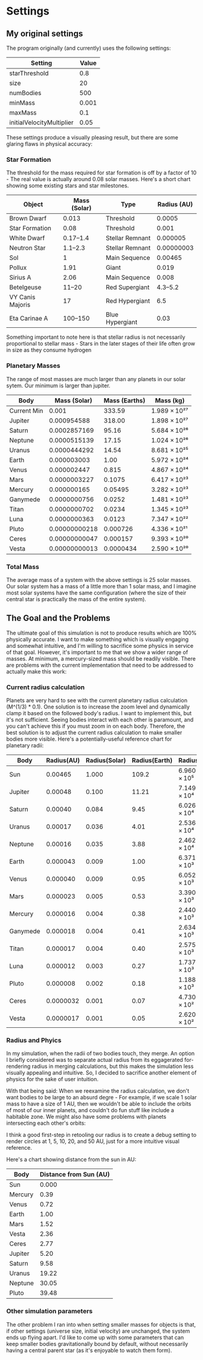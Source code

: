 # Settings

## My original settings

The program originally (and currently) uses the following settings:

| Setting | Value |
| --- | --- |
| starThreshold | 0.8 |
| size | 20 |
| numBodies | 500 |
| minMass | 0.001 |
| maxMass | 0.1 |
| initialVelocityMultiplier | 0.05 |


These settings produce a visually pleasing result, but there are some glaring flaws in physical accuracy:

### Star Formation
The threshold for the mass required for star formation is off by a factor of 10 - The real value is actually around 0.08 solar masses. Here's a short chart showing some existing stars and star milestones.

| Object                 | Mass (Solar) | Type             | Radius (AU) |
|------------------------|--------------|------------------|-------------|
| Brown Dwarf            | 0.013        | Threshold        | 0.0005      |
| Star Formation         | 0.08         | Threshold        | 0.001       |
| White Dwarf            | 0.17–1.4     | Stellar Remnant  | 0.000005    |
| Neutron Star           | 1.1–2.3      | Stellar Remnant  | 0.00000003  |
| Sol                    | 1            | Main Sequence    | 0.00465     |
| Pollux                 | 1.91         | Giant            | 0.019       |
| Sirius A               | 2.06         | Main Sequence    | 0.008       |
| Betelgeuse             | 11–20        | Red Supergiant   | 4.3–5.2     |
| VY Canis Majoris       | 17           | Red Hypergiant   | 6.5         |
| Eta Carinae A          | 100–150      | Blue Hypergiant  | 0.03        |

Something important to note here is that stellar radius is not necessarily proportional to stellar mass - Stars in the later stages of their life often grow in size as they consume hydrogen

### Planetary Masses
The range of most masses are much larger than any planets in our solar sytem. Our minimum is larger than jupiter. 

| Body        | Mass (Solar)   | Mass (Earths) | Mass (kg)         |
|-------------|----------------|---------------|-------------------|
| Current Min | 0.001          | 333.59        | 1.989 × 10²⁷      |
| Jupiter     | 0.000954588    | 318.00        | 1.898 × 10²⁷      |
| Saturn      | 0.0002857169   | 95.16         | 5.684 × 10²⁶      |
| Neptune     | 0.0000515139   | 17.15         | 1.024 × 10²⁶      |
| Uranus      | 0.0000444292   | 14.54         | 8.681 × 10²⁵      |
| Earth       | 0.000003003    | 1.00          | 5.972 × 10²⁴      |
| Venus       | 0.000002447    | 0.815         | 4.867 × 10²⁴      |
| Mars        | 0.0000003227   | 0.1075        | 6.417 × 10²³      |
| Mercury     | 0.000000165    | 0.05495       | 3.282 × 10²³      |
| Ganymede    | 0.0000000756   | 0.0252        | 1.481 × 10²³      |
| Titan       | 0.0000000702   | 0.0234        | 1.345 × 10²³      |
| Luna        | 0.0000000363   | 0.0123        | 7.347 × 10²²      |
| Pluto       | 0.00000000218  | 0.000726      | 4.336 × 10²¹      |
| Ceres       | 0.00000000047  | 0.000157      | 9.393 × 10²⁰      |
| Vesta       | 0.00000000013  | 0.0000434     | 2.590 × 10²⁰      |


### Total Mass
The average mass of a system with the above settings is 25 solar masses. Our solar system has a mass of a little more than 1 solar mass, and I imagine most solar systems have the same configuration (where the size of their central star is practically the mass of the entire system).

## The Goal and the Problems

The ultimate goal of this simulation is not to produce results which are 100% physically accurate. I want to make something which is visually engaging and somewhat intuitive, and I'm willing to sacrifice some physics in service of that goal. However, it's important to me that we show a wider range of masses. At minimum, a mercury-sized mass should be readily visible. There are problems with the current implementation that need to be addressed to actually make this work:

### Current radius calculation

Planets are very hard to see with the current planetary radius calculation (M^(1/3) * 0.1). One solution is to increase the zoom level and dynamically clamp it based on the followed body's radius. I want to implement this, but it's not sufficient. Seeing bodies interact with each other is paramount, and you can't achieve this if you must zoom in on each body. Therefore, the best solution is to adjust the current radius calculation to make smaller bodies more visible. Here's a potentially-useful reference chart for planetary radii:

| Body        | Radius(AU) | Radius(Solar)  | Radius(Earth)  | Radius(km)       |
|-------------|------------|----------------|----------------|------------------|
| Sun         | 0.00465    | 1.000          | 109.2          | 6.960 × 10⁵      |
| Jupiter     | 0.00048    | 0.100          | 11.21          | 7.149 × 10⁴      |
| Saturn      | 0.00040    | 0.084          | 9.45           | 6.026 × 10⁴      |
| Uranus      | 0.00017    | 0.036          | 4.01           | 2.536 × 10⁴      |
| Neptune     | 0.00016    | 0.035          | 3.88           | 2.462 × 10⁴      |
| Earth       | 0.000043   | 0.009          | 1.00           | 6.371 × 10³      |
| Venus       | 0.000040   | 0.009          | 0.95           | 6.052 × 10³      |
| Mars        | 0.000023   | 0.005          | 0.53           | 3.390 × 10³      |
| Mercury     | 0.000016   | 0.004          | 0.38           | 2.440 × 10³      |
| Ganymede    | 0.000018   | 0.004          | 0.41           | 2.634 × 10³      |
| Titan       | 0.000017   | 0.004          | 0.40           | 2.575 × 10³      |
| Luna        | 0.000012   | 0.003          | 0.27           | 1.737 × 10³      |
| Pluto       | 0.000008   | 0.002          | 0.18           | 1.188 × 10³      |
| Ceres       | 0.0000032  | 0.001          | 0.07           | 4.730 × 10²      |
| Vesta       | 0.0000017  | 0.001          | 0.05           | 2.620 × 10²      |

### Radius and Phyics

In my simulation, when the radii of two bodies touch, they merge. An option I briefly considered was to separate actual radius from its eggagerated for-rendering radius in merging calculations, but this makes the simulation less visually appealing and intuitive. So, I decided to sacrifice another element of physics for the sake of user intuition.

With that being said: When we reexamine the radius calculation, we don't want bodies to be large to an absurd degre - For example, if we scale 1 solar mass to have a size of 1 AU, then we wouldn't be able to include the orbits of most of our inner planets, and couldn't do fun stuff like include a habitable zone. We might also have some problems with planets intersecting each other's orbits:

I think a good first-step in retooling our radius is to create a debug setting to render circles at 1, 5, 10, 20, and 50 AU, just for a more intuitive visual reference.

Here's a chart showing distance from the sun in AU:

| Body      | Distance from Sun (AU) |
|-----------|------------------------|
| Sun       | 0.000                  |
| Mercury   | 0.39                   |
| Venus     | 0.72                   |
| Earth     | 1.00                   |
| Mars      | 1.52                   |
| Vesta     | 2.36                   |
| Ceres     | 2.77                   |
| Jupiter   | 5.20                   |
| Saturn    | 9.58                   |
| Uranus    | 19.22                  |
| Neptune   | 30.05                  |
| Pluto     | 39.48                  |


### Other simulation parameters

The other problem I ran into when setting smaller masses for objects is that, if other settings (universe size, initial velocity) are unchanged, the system ends up flying apart. I'd like to come up with some parameters that can keep smaller bodies gravitationally bound by default, without necessarily having a central parent star (as it's enjoyable to watch them form).